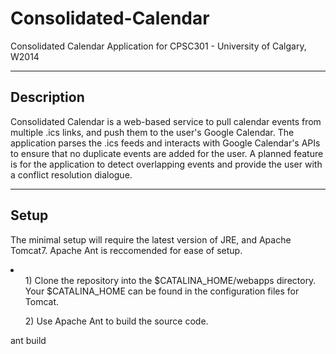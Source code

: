 Consolidated-Calendar
=====================

Consolidated Calendar Application for CPSC301 - University of Calgary, W2014

------
Description
------
  Consolidated Calendar is a web-based service to pull calendar events from multiple .ics links, and push them
  to the user's Google Calendar. The application parses the .ics feeds and interacts with Google Calendar's APIs 
  to ensure that no duplicate events are added for the user. A planned feature is for the application to detect
  overlapping events and provide the user with a conflict resolution dialogue.
  
-----
Setup
-----
  The minimal setup will require the latest version of JRE, and Apache Tomcat7. Apache Ant is reccomended for ease of setup.
 
 <li> 
  <ol>1) Clone the repository into the $CATALINA_HOME/webapps directory. Your $CATALINA_HOME can be found in the configuration files for Tomcat.</ol>
  <ol>2) Use Apache Ant to build the source code.</ol>
    ant build
  
  </li>

